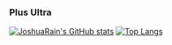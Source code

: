 ### Plus Ultra

<!--
**CaoYuchen/CaoYuchen** is a ✨ _special_ ✨ repository because its `README.md` (this file) appears on your GitHub profile.

Here are some ideas to get you started:

- 🔭 I’m currently working on ...
- 🌱 I’m currently learning ...
- 👯 I’m looking to collaborate on ...
- 🤔 I’m looking for help with ...
- 💬 Ask me about ...
- 📫 How to reach me: ...
- 😄 Pronouns: ...
- ⚡ Fun fact: ...
-->

[![JoshuaRain's GitHub stats](https://github-readme-stats.vercel.app/api?username=CaoYuchen)](https://github.com/CaoYuchen/github-readme-stats)
[![Top Langs](https://github-readme-stats.vercel.app/api/top-langs/?username=CaoYuchen&langs_count=4)](https://github.com/CaoYuchen/github-readme-stats)


<!-- <a href="https://github.com/CaoYuchen/github-readme-stats">
  <img align="center" src="https://github-readme-stats.vercel.app/api/pin/?username=CaoYuchen&repo=github-readme-stats" />
</a>
<a href="https://github.com/CaoYuchen/github-readme-stats">
  <img align="center" src="https://github-readme-stats.vercel.app/api/pin/?username=CaoYuchen&repo=github-readme-stats" />
</a>
 -->
